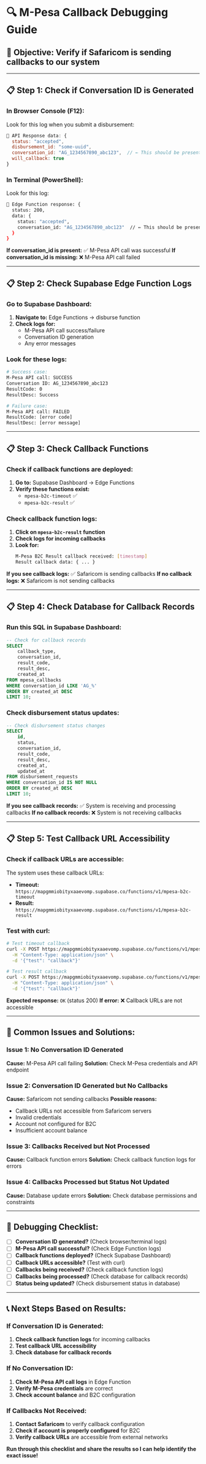 # 🔍 M-Pesa Callback Debugging Guide

## 🎯 **Objective: Verify if Safaricom is sending callbacks to our system**

---

## 📋 **Step 1: Check if Conversation ID is Generated**

### **In Browser Console (F12):**
Look for this log when you submit a disbursement:
```javascript
📡 API Response data: {
  status: "accepted",
  disbursement_id: "some-uuid",
  conversation_id: "AG_1234567890_abc123",  // ← This should be present
  will_callback: true
}
```

### **In Terminal (PowerShell):**
Look for this log:
```bash
📡 Edge Function response: {
  status: 200,
  data: {
    status: "accepted",
    conversation_id: "AG_1234567890_abc123"  // ← This should be present
  }
}
```

**If conversation_id is present:** ✅ M-Pesa API call was successful
**If conversation_id is missing:** ❌ M-Pesa API call failed

---

## 📋 **Step 2: Check Supabase Edge Function Logs**

### **Go to Supabase Dashboard:**
1. **Navigate to:** Edge Functions → disburse function
2. **Check logs for:**
   - M-Pesa API call success/failure
   - Conversation ID generation
   - Any error messages

### **Look for these logs:**
```bash
# Success case:
M-Pesa API call: SUCCESS
Conversation ID: AG_1234567890_abc123
ResultCode: 0
ResultDesc: Success

# Failure case:
M-Pesa API call: FAILED
ResultCode: [error code]
ResultDesc: [error message]
```

---

## 📋 **Step 3: Check Callback Functions**

### **Check if callback functions are deployed:**
1. **Go to:** Supabase Dashboard → Edge Functions
2. **Verify these functions exist:**
   - `mpesa-b2c-timeout` ✅
   - `mpesa-b2c-result` ✅

### **Check callback function logs:**
1. **Click on `mpesa-b2c-result` function**
2. **Check logs for incoming callbacks**
3. **Look for:**
   ```bash
   M-Pesa B2C Result callback received: [timestamp]
   Result callback data: { ... }
   ```

**If you see callback logs:** ✅ Safaricom is sending callbacks
**If no callback logs:** ❌ Safaricom is not sending callbacks

---

## 📋 **Step 4: Check Database for Callback Records**

### **Run this SQL in Supabase Dashboard:**
```sql
-- Check for callback records
SELECT 
    callback_type,
    conversation_id,
    result_code,
    result_desc,
    created_at
FROM mpesa_callbacks 
WHERE conversation_id LIKE 'AG_%'
ORDER BY created_at DESC 
LIMIT 10;
```

### **Check disbursement status updates:**
```sql
-- Check disbursement status changes
SELECT 
    id,
    status,
    conversation_id,
    result_code,
    result_desc,
    created_at,
    updated_at
FROM disbursement_requests 
WHERE conversation_id IS NOT NULL
ORDER BY created_at DESC 
LIMIT 10;
```

**If you see callback records:** ✅ System is receiving and processing callbacks
**If no callback records:** ❌ System is not receiving callbacks

---

## 📋 **Step 5: Test Callback URL Accessibility**

### **Check if callback URLs are accessible:**
The system uses these callback URLs:
- **Timeout:** `https://mapgmmiobityxaaevomp.supabase.co/functions/v1/mpesa-b2c-timeout`
- **Result:** `https://mapgmmiobityxaaevomp.supabase.co/functions/v1/mpesa-b2c-result`

### **Test with curl:**
```bash
# Test timeout callback
curl -X POST https://mapgmmiobityxaaevomp.supabase.co/functions/v1/mpesa-b2c-timeout \
  -H "Content-Type: application/json" \
  -d '{"test": "callback"}'

# Test result callback
curl -X POST https://mapgmmiobityxaaevomp.supabase.co/functions/v1/mpesa-b2c-result \
  -H "Content-Type: application/json" \
  -d '{"test": "callback"}'
```

**Expected response:** `OK` (status 200)
**If error:** ❌ Callback URLs are not accessible

---

## 🚨 **Common Issues and Solutions:**

### **Issue 1: No Conversation ID Generated**
**Cause:** M-Pesa API call failing
**Solution:** Check M-Pesa credentials and API endpoint

### **Issue 2: Conversation ID Generated but No Callbacks**
**Cause:** Safaricom not sending callbacks
**Possible reasons:**
- Callback URLs not accessible from Safaricom servers
- Invalid credentials
- Account not configured for B2C
- Insufficient account balance

### **Issue 3: Callbacks Received but Not Processed**
**Cause:** Callback function errors
**Solution:** Check callback function logs for errors

### **Issue 4: Callbacks Processed but Status Not Updated**
**Cause:** Database update errors
**Solution:** Check database permissions and constraints

---

## 🎯 **Debugging Checklist:**

- [ ] **Conversation ID generated?** (Check browser/terminal logs)
- [ ] **M-Pesa API call successful?** (Check Edge Function logs)
- [ ] **Callback functions deployed?** (Check Supabase Dashboard)
- [ ] **Callback URLs accessible?** (Test with curl)
- [ ] **Callbacks being received?** (Check callback function logs)
- [ ] **Callbacks being processed?** (Check database for callback records)
- [ ] **Status being updated?** (Check disbursement status in database)

---

## 📞 **Next Steps Based on Results:**

### **If Conversation ID is Generated:**
1. **Check callback function logs** for incoming callbacks
2. **Test callback URL accessibility**
3. **Check database for callback records**

### **If No Conversation ID:**
1. **Check M-Pesa API call logs** in Edge Function
2. **Verify M-Pesa credentials** are correct
3. **Check account balance** and B2C configuration

### **If Callbacks Not Received:**
1. **Contact Safaricom** to verify callback configuration
2. **Check if account is properly configured** for B2C
3. **Verify callback URLs** are accessible from external networks

**Run through this checklist and share the results so I can help identify the exact issue!**


